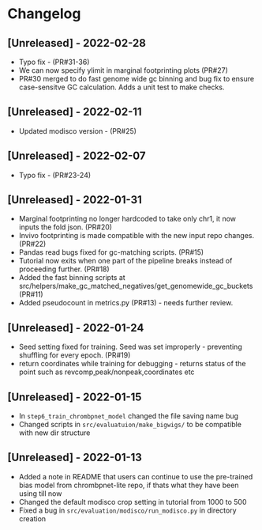 # Changelog

## [Unreleased] - 2022-02-28
- Typo fix - (PR#31-36)
- We can now specify ylimit in marginal footprinting plots (PR#27)
- PR#30 merged  to do fast genome wide gc binning and bug fix to ensure case-sensitve GC calculation. Adds a unit test to make checks.

## [Unreleased] - 2022-02-11
- Updated modisco version - (PR#25)

## [Unreleased] - 2022-02-07
- Typo fix - (PR#23-24)

## [Unreleased] - 2022-01-31
- Marginal footprinting no longer hardcoded to take only chr1, it now inputs the fold json. (PR#20)
- Invivo footprinting is made compatible with the new input repo changes. (PR#22)
- Pandas read bugs fixed for gc-matching scripts. (PR#15)
- Tutorial now exits when one part of the pipeline breaks instead of proceeding further. (PR#18)
- Added the fast binning scripts at src/helpers/make_gc_matched_negatives/get_genomewide_gc_buckets (PR#11)
- Added pseudocount in metrics.py (PR#13) - needs further review.

## [Unreleased] - 2022-01-24
- Seed setting fixed for training. Seed was set improperly - preventing shuffling for every epoch. (PR#19)
- return coordinates while training for debugging - returns status of the point such as revcomp,peak/nonpeak,coordinates etc

## [Unreleased] - 2022-01-15
- In `step6_train_chrombpnet_model` changed the file saving name bug  
- Changed scripts in `src/evaluatuion/make_bigwigs/` to be compatible with new dir structure

## [Unreleased] - 2022-01-13
- Added a note in README that users can continue to use the pre-trained bias model from chrombpnet-lite repo, if thats what they have been using till now
- Changed the default modisco crop setting in tutorial from 1000 to 500
- Fixed a bug in `src/evaluation/modisco/run_modisco.py` in directory creation
